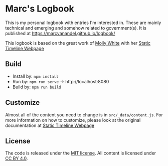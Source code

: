 # Marc's Logbook

This is my personal logbook with entries I'm interested in.
These are mainly technical and emerging and somehow related to government(s).
It is published at https://marcvanandel.github.io/logbook/

This logbook is based on the great work of [Molly White](https://www.mollywhite.net/) with her [Static Timeline Webpage](https://github.com/molly/static-timeline-generator)

## Build

- Install by: `npm install`
- Run by: `npm run serve` -> http://localhost:8080
- Build by: `npm run build`

## Customize

Almost all of the content you need to change is in `src/_data/content.js`. For more information on how to customize, please look at the original documentation at [Static Timeline Webpage](https://github.com/molly/static-timeline-generator)

## License

The code is released under the [MIT license](LICENSE). All content is licensed under [CC BY 4.0](https://creativecommons.org/licenses/by/4.0/).

